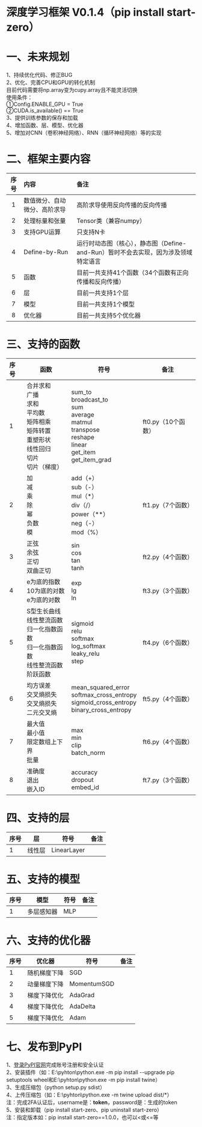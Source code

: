 # 深度学习框架 V0.1.4（pip install start-zero）
# 一、未来规划
1、持续优化代码、修正BUG   
2、优化、完善CPU和GPU的转化机制   
目前代码需要将np.array变为cupy.array且不能灵活切换   
使用条件：   
①Config.ENABLE_GPU = True   
②CUDA.is_available() == True   
3、提供训练参数的保存和加载   
4、增加函数、层、模型、优化器   
5、增加对CNN（卷积神经网络）、RNN（循环神经网络）等的实现   
# 二、框架主要内容
| 序号 | 内容             | 备注                                               |
|:--:|:---------------|:-------------------------------------------------|
| 1  | 数值微分、自动微分、高阶求导 | 高阶求导使用反向传播的反向传播                                  |
| 2  | 处理标量和张量        | Tensor类（兼容numpy）                                 |
| 3  | 支持GPU运算        | 只支持N卡                                            |
| 4  | Define-by-Run  | 运行时动态图（核心），静态图（Define-and-Run）暂时不会去实现，因为涉及领域特定语言 |
| 5  | 函数             | 目前一共支持41个函数（34个函数有正向传播和反向传播）                     |
| 6  | 层              | 目前一共支持1个层                                        |
| 7  | 模型             | 目前一共支持1个模型                                       |
| 8  | 优化器            | 目前一共支持5个优化器                                      |
# 三、支持的函数
| 序号 | 函数                                                                               | 符号                                                                                                                         | 备注            |
|:---|----------------------------------------------------------------------------------|----------------------------------------------------------------------------------------------------------------------------|---------------|
| 1  | 合并求和<br/>广播<br/>求和<br/>平均数<br/>矩阵相乘<br/>矩阵转置<br/>重塑形状<br/>线性回归<br/>切片<br/>切片（梯度） | sum_to<br/>broadcast_to<br/>sum<br/>average<br/>matmul<br/>transpose<br/>reshape<br/>linear<br/>get_item<br/>get_item_grad | ft0.py（10个函数） |
| 2  | 加<br/>减<br/>乘<br/>除<br/>幂<br/>负数<br/>模                                           | add（+）<br/>sub（-）<br/>mul（*）<br/>div（/）<br/>power（**）<br/>neg（-）<br/>mod（%）                                                | ft1.py（7个函数）  |
| 3  | 正弦<br/>余弦<br/>正切<br/>双曲正切                                                        | sin<br/>cos<br/>tan<br/>tanh                                                                                               | ft2.py（4个函数）  |
| 4  | e为底的指数<br/>10为底的对数<br/>e为底的对数                                                    | exp<br/>lg<br/>ln                                                                                                          | ft3.py（3个函数）  |
| 5  | S型生长曲线<br/>线性整流函数<br/>归一化指数函数<br/>归一化指数函数<br/>线性整流函数<br/>阶跃函数                    | sigmoid<br/>relu<br/>softmax<br/>log_softmax<br/>leaky_relu<br/>step                                                       | ft4.py（6个函数）  |
| 6  | 均方误差<br/>交叉熵损失<br/>交叉熵损失<br/>二元交叉熵                                               | mean_squared_error<br/>softmax_cross_entropy<br/>sigmoid_cross_entropy<br/>binary_cross_entropy                            | ft5.py（4个函数）  |
| 7  | 最大值<br/>最小值<br/>限定数组上下界<br/>批量                                                   | max<br/>min<br/>clip<br/>batch_norm                                                                                        | ft6.py（4个函数）  |
| 8  | 准确度<br/>退出<br/>嵌入ID                                                              | accuracy<br/>dropout<br/>embed_id                                                                                          | ft7.py（3个函数）  |
# 四、支持的层
| 序号 | 层   | 符号          | 备注 |
|:---|-----|-------------|----|
| 1  | 线性层 | LinearLayer |    |
# 五、支持的模型
| 序号 | 模型    | 符号  | 备注 |
|:---|-------|-----|----|
| 1  | 多层感知器 | MLP |    |
# 六、支持的优化器
| 序号 | 优化器    | 符号          | 备注 |
|:---|--------|-------------|----|
| 1  | 随机梯度下降 | SGD         |    |
| 2  | 动量梯度下降 | MomentumSGD |    |
| 3  | 梯度下降优化 | AdaGrad     |    |
| 4  | 梯度下降优化 | AdaDelta    |    |
| 5  | 梯度下降优化 | Adam        |    |
# 七、发布到PyPI
1、[登录PyPI官网](https://pypi.org)完成账号注册和安全认证   
2、安装插件（如：E:\pyhton\python.exe -m pip install --upgrade pip setuptools wheel和E:\pyhton\python.exe -m pip install twine）   
3、生成压缩包（python setup.py sdist）   
4、上传压缩包（如：E:\pyhton\python.exe -m twine upload dist/*）   
注：完成2FA认证后，username是：__token__，password是：生成的token   
5、安装和卸载（pip install start-zero、pip uninstall start-zero）   
注：指定版本如：pip install start-zero==1.0.0，也可以<或<=等   
